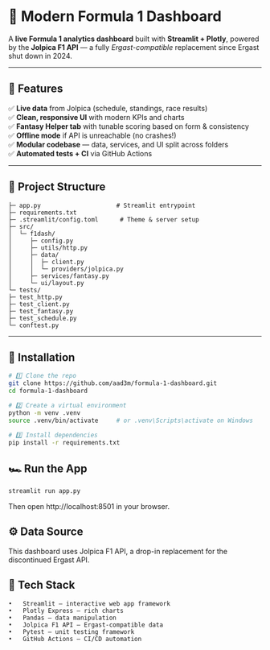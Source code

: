 
# 🏁 Modern Formula 1 Dashboard

A **live Formula 1 analytics dashboard** built with **Streamlit + Plotly**, powered by the **Jolpica F1 API** — a fully *Ergast-compatible* replacement since Ergast shut down in 2024.

---

## 🚀 Features

✅ **Live data** from Jolpica (schedule, standings, race results)  
✅ **Clean, responsive UI** with modern KPIs and charts  
✅ **Fantasy Helper tab** with tunable scoring based on form & consistency  
✅ **Offline mode** if API is unreachable (no crashes!)  
✅ **Modular codebase** — data, services, and UI split across folders  
✅ **Automated tests + CI** via GitHub Actions  

---

## 📂 Project Structure
```f1-dashboard/
├─ app.py                     # Streamlit entrypoint
├─ requirements.txt
├─ .streamlit/config.toml      # Theme & server setup
├─ src/
│  └─ f1dash/
│     ├─ config.py
│     ├─ utils/http.py
│     ├─ data/
│     │  ├─ client.py
│     │  └─ providers/jolpica.py
│     ├─ services/fantasy.py
│     └─ ui/layout.py
└─ tests/
├─ test_http.py
├─ test_client.py
├─ test_fantasy.py
├─ test_schedule.py
└─ conftest.py
```

---

## 🧰 Installation

```bash
# 1️⃣ Clone the repo
git clone https://github.com/aad3m/formula-1-dashboard.git
cd formula-1-dashboard

# 2️⃣ Create a virtual environment
python -m venv .venv
source .venv/bin/activate     # or .venv\Scripts\activate on Windows

# 3️⃣ Install dependencies
pip install -r requirements.txt
```

## 🏎️ Run the App
```bash
streamlit run app.py
```
Then open http://localhost:8501 in your browser.


## ⚙️ Data Source
This dashboard uses Jolpica F1 API, a drop-in replacement for the discontinued Ergast API.

## 🧱 Tech Stack
	•	Streamlit — interactive web app framework
	•	Plotly Express — rich charts
	•	Pandas — data manipulation
	•	Jolpica F1 API — Ergast-compatible data
	•	Pytest — unit testing framework
	•	GitHub Actions — CI/CD automation